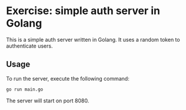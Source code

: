# Exercise: simple auth server in Golang

This is a simple auth server written in Golang. It uses a random token to authenticate users.

## Usage

To run the server, execute the following command:

```bash
go run main.go
```

The server will start on port 8080.
